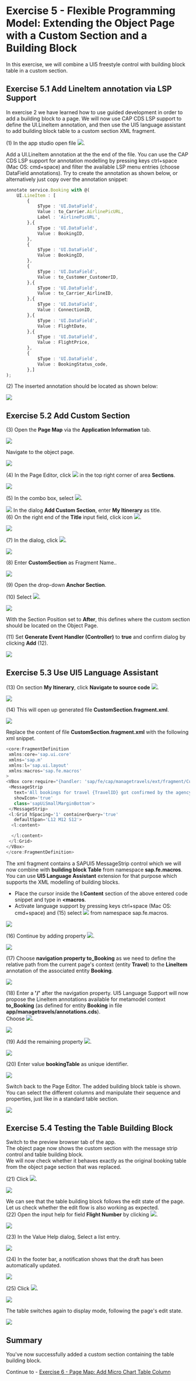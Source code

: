 # Exercise 5 - Flexible Programming Model: Extending the Object Page with a Custom Section and a Building Block

In this exercise, we will combine a UI5 freestyle control with building block table in a custom section.

## Exercise 5.1 Add LineItem annotation via LSP Support

In exercise 2 we have learned how to use guided development in order to add a building block to a page.
We will now use CAP CDS LSP support to define the UI.LineItem annotation, and then use the UI5 language assistant to add building block table to a custom section XML fragment.

(1) In the app studio open file ![](./images/image2.png).

Add a UI.LineItem annotation at the the end of the file.
You can use the CAP CDS LSP support for annotation modelling by pressing keys ctrl+space (Mac OS: cmd+space) and filter the available LSP menu entries (choose DataField annotations).
Try to create the annotation as shown below, or alternatively just copy over the annotation snippet:

```ts
annotate service.Booking with @(
    UI.LineItem : [
        {
            $Type : 'UI.DataField',
            Value : to_Carrier.AirlinePicURL,
            Label : 'AirlinePicURL',
        },{
            $Type : 'UI.DataField',
            Value : BookingID,
        },
        {
            $Type : 'UI.DataField',
            Value : BookingID,
        },      
        {
            $Type : 'UI.DataField',
            Value : to_Customer_CustomerID,
        },{
            $Type : 'UI.DataField',
            Value : to_Carrier_AirlineID,
        },{
            $Type : 'UI.DataField',
            Value : ConnectionID,
        },{
            $Type : 'UI.DataField',
            Value : FlightDate,
        },{
            $Type : 'UI.DataField',
            Value : FlightPrice,
        },
        {
            $Type : 'UI.DataField',
            Value : BookingStatus_code,
        },]
);
``` 
(2) The inserted annotation should be located as shown below:

![](./images/image1.png)

## Exercise 5.2 Add Custom Section

(3) Open the **Page Map** via the **Application Information** tab.

![](./images/image4.png)

Navigate to the object page.

![](./images/PageMap.png)

(4) In the Page Editor, click ![](./images/image7.png) in the top right corner of area **Sections**.

![](./images/image6.png)

(5) In the combo box, select ![](./images/image9.png).

![](./images/image8.png)
In the dialog **Add Custom Section**, enter **My Itinerary** as title.\
(6) On the right end of the **Title** input field, click icon ![](./images/image11.png).

![](./images/image10.png)

(7) In the dialog, click ![](./images/image13.png).

![](./images/image12.png)

(8) Enter **CustomSection** as Fragment Name..

![](./images/image14.png)

(9) Open the drop-down **Anchor Section**.

(10) Select ![](./images/image18.png).

![](./images/image16.png)

With the Section Position set to **After**, this defines where the custom section should be located on the Object Page.

(11) Set **Generate Event Handler (Controller)** to **true** and confirm dialog by clicking  **Add** (12).

![](./images/image19.png)

## Exercise 5.3 Use UI5 Language Assistant

(13) On section **My Itinerary**, click **Navigate to source code** ![](./images/image22.png).

![](./images/image21.png)

(14) This will open up generated file **CustomSection.fragment.xml**.

![](./images/image23.png)

 Replace the content of file **CustomSection.fragment.xml** with the following xml snippet.

 ```js
<core:FragmentDefinition
  xmlns:core='sap.ui.core'
  xmlns='sap.m'
  xmlns:l='sap.ui.layout'
  xmlns:macros='sap.fe.macros'
>
 <VBox core:require="{handler: 'sap/fe/cap/managetravels/ext/fragment/CustomSection'}">  
  <MessageStrip
    text='All bookings for travel {TravelID} got confirmed by the agency.'
    showIcon='true'
    class='sapUiSmallMarginBottom'>
  </MessageStrip>     
  <l:Grid hSpacing='1' containerQuery='true'
    defaultSpan='L12 M12 S12'>
   <l:content>

   </l:content>
  </l:Grid>
 </VBox>
</core:FragmentDefinition>
```
The xml fragment contains a SAPUI5 MessageStrip control which we will now combine with **building block Table** from namespace **sap.fe.macros**.\
You can use **UI5 Language Assistant** extension for that purpose
which supports the XML modelling of building blocks.
- Place the cursor inside the **l:Content** section of the above entered code snippet and type in **<macros**.
- Activate language support by pressing keys ctrl+space (Mac OS: cmd+space) 
  and (15) select ![](./images/image26.png) from namespace sap.fe.macros.

![](./images/image25.png)

(16) Continue by adding property ![](./images/image28.png).

![](./images/image27.png)

(17) Choose **navigation property to_Booking** as we need to define the relative path from the current page's context (entity **Travel**) to the **LineItem** annotation of the associated entity **Booking**.

![](./images/image29.png)

(18) Enter a **'/'** after the navigation property. UI5 Language Support will now propose the LineItem annotations available for metamodel context **to_Booking** (as defined for entity **Booking** in file **app/managetravels/annotations.cds**).\
Choose ![](./images/image32.png).

![](./images/image31.png)

(19) Add the remaining property ![](./images/image34.png).

![](./images/image33.png)

(20) Enter value **bookingTable** as unique identifier.

![](./images/image35.png)

Switch back to the Page Editor. The added building block table is shown. You can select the different columns and manipulate their sequence and properties, just like in a standard table section.

![](./images/pebb.png)

## Exercise 5.4 Testing the Table Building Block

Switch to the preview browser tab of the app.\
The object page now shows the custom section with the message strip control and table building block.\
We will now check whether it behaves exactly as the original booking table from the object page section that was replaced.

(21) Click ![](./images/image38.png).

![](./images/image37.png)

We can see that the table building block follows the edit state of the page.\
Let us check whether the edit flow is also working as expected.\
(22) Open the input help for field **Flight Number** by clicking ![](./images/image40.png).

![](./images/image39.png)

(23) In the Value Help dialog, Select a list entry.

![](./images/image41.png)

(24) In the footer bar, a notification shows that the draft has been automatically updated.

![](./images/image43.png)

(25) Click ![](./images/image46.png).

![](./images/image45.png)

The table switches again to display mode, following the page's edit state.

![](./images/image47.png)

## Summary

You've now successfully added a custom section containing the table building block.

Continue to - [Exercise 6 - Page Map: Add Micro Chart Table Column](../ex6/README.md)